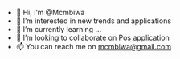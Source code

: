 - 👋 Hi, I’m @Mcmbiwa
- 👀 I’m interested in new trends and applications 
- 🌱 I’m currently learning ...
- 💞️ I’m looking to collaborate on Pos application 
- 📫 You can reach me on mcmbiwa@gmail.com

<!---
Mcmbiwa/Mcmbiwa is a ✨ special ✨ repository because its `README.md` (this file) appears on your GitHub profile.
You can click the Preview link to take a look at your changes.
--->
